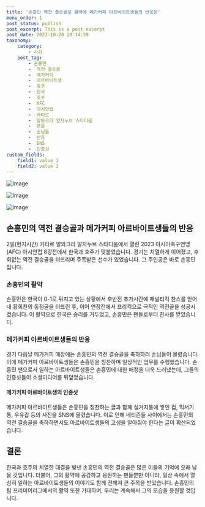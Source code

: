 ```yaml
---
title: '손흥민 역전 결승골로 활약에 메가커피 아르바이트생들의 반응은'
menu_order: 1
post_status: publish
post_excerpt: This is a post excerpt
post_date: 2023-10-20 20:14:59
taxonomy:
    category:
        - 사회
    post_tag:
        - 손흥민
        -  역전 결승골
        -  메가커피
        -  아르바이트생
        -  축구
        -  한국
        -  호주
        -  AFC
        -  아시안컵
        -  카타르
        -  알와크라 알자누브 스타디움
        -  팬들
        -  손님들
        -  반응
        -  SNS
        -  인증샷
custom_fields:
    field1: value 1
    field2: value 2
---
```


![Image](https://imgnews.pstatic.net/image/656/2024/02/06/0000078995_001_20240206164901576.jpg?type=w647)

![Image](https://imgnews.pstatic.net/image/656/2024/02/06/0000078995_002_20240206164901622.jpg?type=w647)

![Image](https://imgnews.pstatic.net/image/656/2024/02/06/0000078995_003_20240206164901658.jpg?type=w647)


## 손흥민의 역전 결승골과 메가커피 아르바이트생들의 반응

2일(현지시간) 카타르 알와크라 알자누브 스타디움에서 열린 2023 아시아축구연맹(AFC) 아시안컵 8강전에서 한국과 호주가 맞붙었습니다. 경기는 치열하게 이어졌고, 후회없는 역전 결승골을 터뜨리며 주목받은 선수가 있었습니다. 그 주인공은 바로 손흥민입니다.

### 손흥민의 활약

손흥민은 한국이 0-1로 뒤지고 있는 상황에서 후반전 추가시간에 패널티킥 찬스를 얻어내 황희찬의 동점골을 터뜨린 후, 이어 연장전에서 프리킥으로 극적인 역전골을 성공시켰습니다. 이 활약으로 한국은 승리를 거두었고, 손흥민은 팬들로부터 찬사를 받았습니다.

### 메가커피 아르바이트생들의 반응

경기 다음날 메가커피 매장에는 손흥민의 역전 결승골을 축하하러 손님들이 몰렸습니다. 이에 메가커피 아르바이트생들은 손흥민을 칭찬하며 일상적인 업무를 수행했습니다. 손흥민 팬으로서 일하는 아르바이트생들은 손흥민에 대한 애정을 더욱 드러냈는데, 그들의 인증샷들이 소셜미디어를 뒤덮었습니다.

#### 메가커피 아르바이트생의 인증샷

메가커피 아르바이트생들은 손흥민을 칭찬하는 글과 함께 설거지통에 쌓인 컵, 믹서기통, 우유갑 등의 사진을 SNS에 올렸습니다. 이로 인해 네티즌들 사이에서는 손흥민의 역전 결승골을 축하하면서도 아르바이트생들의 고생을 알아줘야 한다는 글이 확산되었습니다.

## 결론

한국과 호주의 치열한 대결을 빛낸 손흥민의 역전 결승골은 많은 이들의 기억에 오래 남을 것입니다. 더불어, 그의 활약에 공감하고 응원하는 팬들뿐만 아니라, 일상 속에서 열심히 일하는 아르바이트생들의 이야기도 함께 전해져 큰 주목을 받았습니다. 손흥민의 팀 프리미어리그에서의 활약 또한 기대하며, 우리는 계속해서 그의 모습을 응원할 것입니다.
